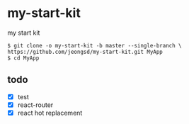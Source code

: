 # my-start-kit
my start kit

```shell
$ git clone -o my-start-kit -b master --single-branch \
https://github.com/jeongsd/my-start-kit.git MyApp
$ cd MyApp
```


## todo
- [x] test
- [x] react-router
- [x] react hot replacement
